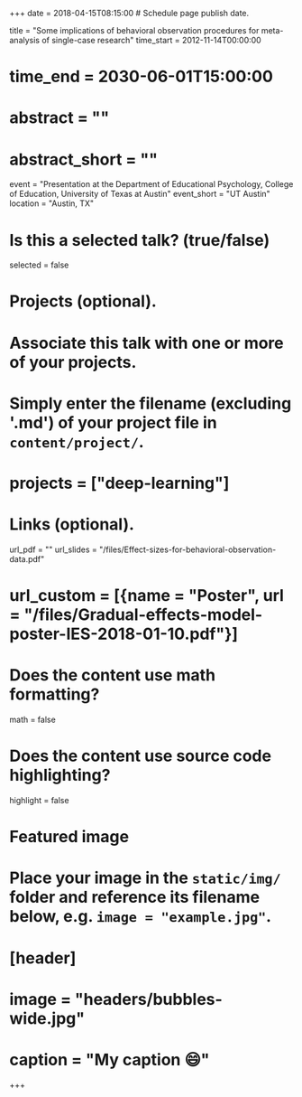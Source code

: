 +++
date = 2018-04-15T08:15:00  # Schedule page publish date.

title = "Some implications of behavioral observation procedures for meta-analysis of single-case research"
time_start = 2012-11-14T00:00:00
# time_end = 2030-06-01T15:00:00
# abstract = ""
# abstract_short = ""
event = "Presentation at the Department of Educational Psychology, College of Education, University of Texas at Austin"
event_short = "UT Austin"
location = "Austin, TX"

# Is this a selected talk? (true/false)
selected = false

# Projects (optional).
#   Associate this talk with one or more of your projects.
#   Simply enter the filename (excluding '.md') of your project file in `content/project/`.
# projects = ["deep-learning"]

# Links (optional).
url_pdf = ""
url_slides = "/files/Effect-sizes-for-behavioral-observation-data.pdf"
# url_custom = [{name = "Poster", url = "/files/Gradual-effects-model-poster-IES-2018-01-10.pdf"}]

# Does the content use math formatting?
math = false

# Does the content use source code highlighting?
highlight = false

# Featured image
# Place your image in the `static/img/` folder and reference its filename below, e.g. `image = "example.jpg"`.
# [header]
# image = "headers/bubbles-wide.jpg"
# caption = "My caption :smile:"

+++

